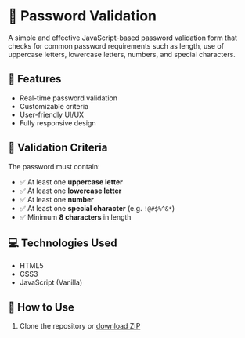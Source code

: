 # 🔐 Password Validation

A simple and effective JavaScript-based password validation form that checks for common password requirements such as length, use of uppercase letters, lowercase letters, numbers, and special characters.

## 📌 Features

- Real-time password validation
- Customizable criteria
- User-friendly UI/UX
- Fully responsive design

## 🧪 Validation Criteria

The password must contain:
- ✅ At least one **uppercase letter**
- ✅ At least one **lowercase letter**
- ✅ At least one **number**
- ✅ At least one **special character** (e.g. `!@#$%^&*`)
- ✅ Minimum **8 characters** in length

## 💻 Technologies Used

- HTML5
- CSS3
- JavaScript (Vanilla)

## 🚀 How to Use

1. Clone the repository or [download ZIP](https://github.com/Soumya-Das-2006/PassWord-Validation/archive/refs/heads/main.zip)
